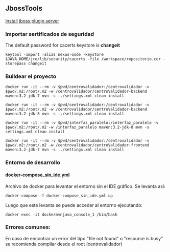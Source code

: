 ## JbossTools
<a href="
https://stackoverflow.com/questions/31245959/how-to-add-jboss-server-in-eclipse">Install jboss plugin server</a>

### Importar sertificados de seguridad
The default password for cacerts keystore is <b>changeit</b>
```
keytool -import -alias nexus-osde -keystore $JAVA_HOME/jre/lib/security/cacerts -file /workspace/repositorio.cer -storepass changeit
```

### Buildear el proyecto

```
docker run -it --rm -v $pwd/centrovalidador:/centrovalidador -v $pwd/.m2:/root/.m2 -w /centrovalidador/centroValidador-backend maven:3.2-jdk-7 mvn -s ../settings.xml clean install
```

```
docker run -it --rm -v $pwd/centrovalidador:/centrovalidador -v $pwd/.m2:/root/.m2 -w /centrovalidador/centroValidador-backend maven:3.2-jdk-8 mvn -s ../settings.xml clean install
```

```
docker run -it --rm -v $pwd/interfaz_paralelo:/interfaz_paralelo -v $pwd/.m2:/root/.m2 -w /interfaz_paralelo maven:3.2-jdk-8 mvn -s settings.xml clean install
```

```
docker run -it --rm -v $pwd/centrovalidador:/centrovalidador -v $pwd/.m2:/root/.m2 -w /centrovalidador/centroValidador-frontend maven:3.2-jdk-7 mvn -s ../settings.xml clean install
```

### Entorno de desarrollo
#### docker-compose_sin_ide.yml
Archivo de docker para levantar el entorno sin el IDE gráfico.
Se levanta así:
```
docker-compose -f docker-compose_sin_ide.yml up
```
Luego que este levanta se puede acceder al entorno ejecutando:
```
docker exec -it dockermvnjava_console_1 /bin/bash
```


### Errores comunes:
En caso de encontrar un error del tipo "file not found" o "resource is busy" se recomienda compilar desde el root (centrovalidador)
